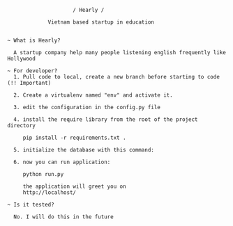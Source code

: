                          / Hearly /

                 Vietnam based startup in education


    ~ What is Hearly?

      A startup company help many people listening english frequently like Hollywood

    ~ For developer?
      1. Pull code to local, create a new branch before starting to code (!! Important)

      2. Create a virtualenv named "env" and activate it.

      3. edit the configuration in the config.py file

      4. install the require library from the root of the project directory

         pip install -r requirements.txt .

      5. initialize the database with this command:

      6. now you can run application:

         python run.py

         the application will greet you on
         http://localhost/

    ~ Is it tested?

      No. I will do this in the future
